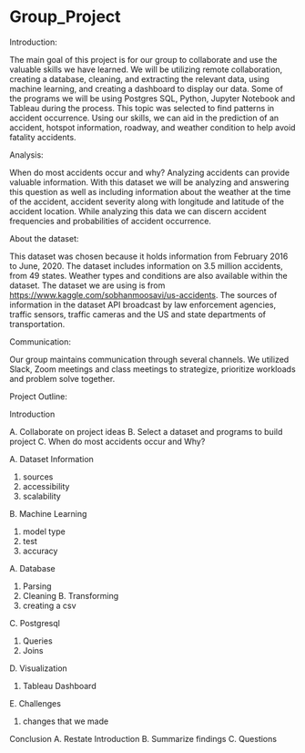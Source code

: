 
# Group_Project

Introduction:

The main goal of this project is for our group to collaborate and use the valuable skills we have learned. We will be utilizing remote collaboration, creating a database, cleaning, and extracting the relevant data, using machine learning, and creating a dashboard to display our data. Some of the programs we will be using Postgres SQL, Python, Jupyter Notebook and Tableau during the process. This topic was selected to find patterns in accident occurrence. Using our skills, we can aid in the prediction of an accident, hotspot information, roadway, and weather condition to help avoid fatality accidents.

Analysis:

When do most accidents occur and why? Analyzing accidents can provide valuable information. With this dataset we will be analyzing and answering this question as well as including information about the weather at the time of the accident, accident severity along with longitude and latitude of the accident location. While analyzing this data we can discern accident frequencies and probabilities of accident occurrence.

About the dataset:

This dataset was chosen because it holds information from February 2016 to June, 2020. The dataset includes information on 3.5 million accidents, from 49 states. Weather types and conditions are also available within the dataset.
The dataset we are using is from https://www.kaggle.com/sobhanmoosavi/us-accidents. The sources of information in the dataset API broadcast by law enforcement agencies, traffic sensors, traffic cameras and the US and state departments of transportation.

Communication:

Our group maintains communication through several channels. We utilized Slack, Zoom meetings and class meetings to strategize, prioritize workloads and problem solve together.

Project Outline:

Introduction

A.	Collaborate on project ideas
B.	Select a dataset and programs to build project
C.	When do most accidents occur and Why?

A.	Dataset Information
1.	sources
2.	accessibility
3.  scalability

B.	Machine Learning
1.	model type
2.	test
3.  accuracy

A.	Database
1.	Parsing
2.	Cleaning
B.	Transforming
1.	creating a csv

C.	Postgresql
1.  Queries
2.	Joins

D.	Visualization
1.	Tableau Dashboard

E.  Challenges
1.  changes that we made

Conclusion
A.	Restate Introduction
B.	Summarize findings
C.	Questions

